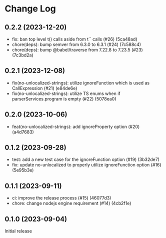 # Change Log

## 0.2.2 (2023-12-20)

- fix: ban top level t() calls aside from t`` calls (#26) (5ca48ad)
- chore(deps): bump semver from 6.3.0 to 6.3.1 (#24) (7c588c4)
- chore(deps): bump @babel/traverse from 7.22.8 to 7.23.5 (#23) (7c3bd2a)

## 0.2.1 (2023-12-08)

- fix(no-unlocalized-strings): utilize ignoreFunction which is used as CallExpression (#21) (e84de6e)
- fix(no-unlocalized-strings): utilize TS enums when if parserServices.program is empty (#22) (5078ea0)

## 0.2.0 (2023-10-06)

- feat(no-unlocalized-strings): add ignoreProperty option (#20) (a4d7683)

## 0.1.2 (2023-09-28)

- test: add a new test case for the ignoreFunction option (#19) (3b32de7)
- fix: update no-unlocalized to properly utilize ignoreFunction option (#16) (5e95b3e)

## 0.1.1 (2023-09-11)

- ci: improve the release process (#15) (46077d3)
- chore: change nodejs engine requirement (#14) (4cb2f1e)

## 0.1.0 (2023-09-04)

Initial release
